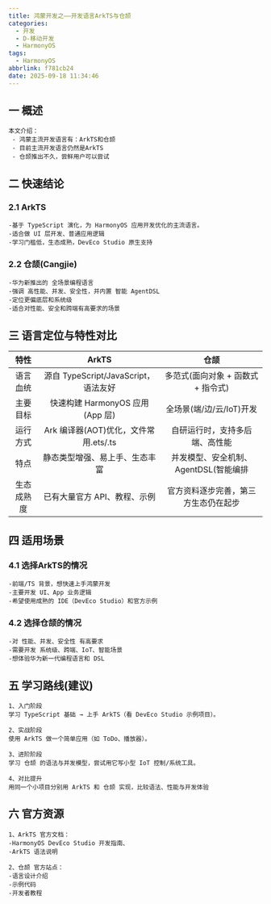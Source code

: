 ```yaml
---
title: 鸿蒙开发之——开发语言ArkTS与仓颉
categories:
  - 开发
  - D-移动开发
  - HarmonyOS
tags:
  - HarmonyOS
abbrlink: f781cb24
date: 2025-09-18 11:34:46
---
```

## 一 概述

```
本文介绍：
 - 鸿蒙主流开发语言有：ArkTS和仓颉
 - 目前主流开发语言仍然是ArkTS
 - 仓颉推出不久，尝鲜用户可以尝试
```

<!--more-->

## 二 快速结论

### 2.1 ArkTS

```
-基于 TypeScript 演化，为 HarmonyOS 应用开发优化的主流语言。
-适合做 UI 层开发、普通应用逻辑
-学习门槛低，生态成熟，DevEco Studio 原生支持
```

### 2.2 仓颉(Cangjie)

```
-华为新推出的 全场景编程语言
-强调 高性能、并发、安全性，并内置 智能 AgentDSL
-定位更偏底层和系统级
-适合对性能、安全和跨端有高要求的场景
```

## 三 语言定位与特性对比

|    特性    |                 ArkTS                 |                 仓颉                  |
| :--------: | :-----------------------------------: | :-----------------------------------: |
|  语言血统  | 源自 TypeScript/JavaScript，语法友好  |  多范式(面向对象 + 函数式 + 指令式)   |
|  主要目标  |    快速构建 HarmonyOS 应用(App 层)    |       全场景(端/边/云/IoT)开发        |
|  运行方式  | Ark 编译器(AOT)优化，文件常用.ets/.ts |    自研运行时，支持多后端、高性能     |
|    特点    |    静态类型增强、易上手、生态丰富     | 并发模型、安全机制、AgentDSL(智能编排 |
| 生态成熟度 |     已有大量官方 API、教程、示例      | 官方资料逐步完善，第三方生态仍在起步  |

## 四 适用场景

### 4.1 选择ArkTS的情况

```
-前端/TS 背景，想快速上手鸿蒙开发
-主要开发 UI、App 业务逻辑
-希望使用成熟的 IDE（DevEco Studio）和官方示例
```

### 4.2 选择仓颉的情况

```
-对 性能、并发、安全性 有高要求
-需要开发 系统级、跨端、IoT、智能场景
-想体验华为新一代编程语言和 DSL
```

## 五 学习路线(建议)

```
1、入门阶段
学习 TypeScript 基础 → 上手 ArkTS（看 DevEco Studio 示例项目）。

2、实战阶段
使用 ArkTS 做一个简单应用（如 ToDo、播放器）。

3、进阶阶段
学习 仓颉 的语法与并发模型，尝试用它写小型 IoT 控制/系统工具。

4、对比提升
用同一个小项目分别用 ArkTS 和 仓颉 实现，比较语法、性能与开发体验
```

## 六 官方资源

```
1、ArkTS 官方文档：
-HarmonyOS DevEco Studio 开发指南、
-ArkTS 语法说明

2、仓颉 官方站点：
-语言设计介绍
-示例代码
-开发者教程
```

